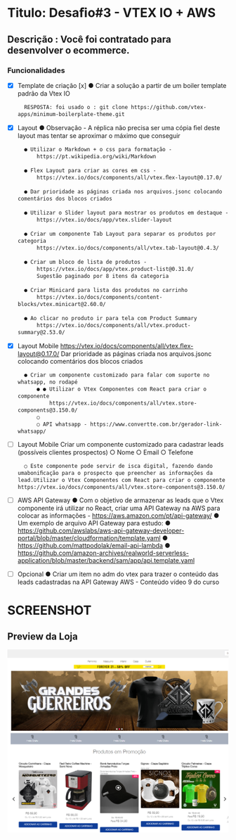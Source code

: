 # Titulo: Desaﬁo#3 - VTEX IO + AWS

## Descrição : Você foi contratado para desenvolver o ecommerce.

### Funcionalidades

- [x] Template de criação
        [x] ● Criar a solução a partir de um boiler template padrão da Vtex IO

        RESPOSTA: foi usado o : git clone https://github.com/vtex-apps/minimum-boilerplate-theme.git

- [x] Layout
        ● Observação - A réplica não precisa ser uma cópia ﬁel deste layout mas tentar se aproximar o máximo que conseguir
        
        ● Utilizar o Markdown + o css para formatação -
            https://pt.wikipedia.org/wiki/Markdown
        
        ● Flex Layout para criar as cores em css -
            https://vtex.io/docs/components/all/vtex.ﬂex-layout@0.17.0/
        
        ● Dar prioridade as páginas criada nos arquivos.jsonc colocando comentários dos blocos criados
        
        ● Utilizar o Slider layout para mostrar os produtos em destaque -
            https://vtex.io/docs/app/vtex.slider-layout

        ● Criar um componente Tab Layout para separar os produtos por categoria
            https://vtex.io/docs/components/all/vtex.tab-layout@0.4.3/

        ● Criar um bloco de lista de produtos -
            https://vtex.io/docs/app/vtex.product-list@0.31.0/
            Sugestão paginado por 8 itens da categoria

        ● Criar Minicard para lista dos produtos no carrinho
            https://vtex.io/docs/components/content-blocks/vtex.minicart@2.60.0/

        ● Ao clicar no produto ir para tela com Product Summary
            https://vtex.io/docs/components/all/vtex.product-summary@2.53.0/


- [x] Layout Mobile
        https://vtex.io/docs/components/all/vtex.ﬂex-layout@0.17.0/
        Dar prioridade as páginas criada nos arquivos.jsonc colocando comentários dos blocos criados

        ● Criar um componente customizado para falar com suporte no whatsapp, no rodapé
            ● ● Utilizar o Vtex Componentes com React para criar o componente
                https://vtex.io/docs/components/all/vtex.store-components@3.150.0/
            ○
            ○ API whatsapp - https://www.convertte.com.br/gerador-link-whatsapp/

- [ ] Layout Mobile
    Criar um componente customizado para cadastrar leads (possíveis clientes prospectos)
        ○ Nome
        ○ Email
        ○ Telefone

        ○ Este componente pode servir de isca digital, fazendo dando umaboniﬁcação para o prospecto que preencher as informações da lead.Utilizar o Vtex Componentes com React para criar o componente https://vtex.io/docs/components/all/vtex.store-components@3.150.0/


- [ ] AWS API Gateway
        ● Com o objetivo de armazenar as leads que o Vtex componente irá utilizar no
    React, criar uma API Gateway na AWS para colocar as informações -
    https://aws.amazon.com/pt/api-gateway/
        ● Um exemplo de arquivo API Gateway para estudo:
        ● https://github.com/awslabs/aws-api-gateway-developer-portal/blob/master/cloudformation/template.yaml
        ● https://github.com/mattpodolak/email-api-lambda
        ● https://github.com/amazon-archives/realworld-serverless-application/blob/master/backend/sam/app/api.template.yaml   


- [ ] Opcional
        ● Criar um item no adm do vtex para trazer o conteúdo das leads cadastradas na API Gateway AWS - Conteúdo vídeo 9 do curso

 
 # SCREENSHOT 
 ## Preview da Loja
 ![Alt text](store/assets/screenshots/preview-site.PNG?raw=true "Optional Title")
